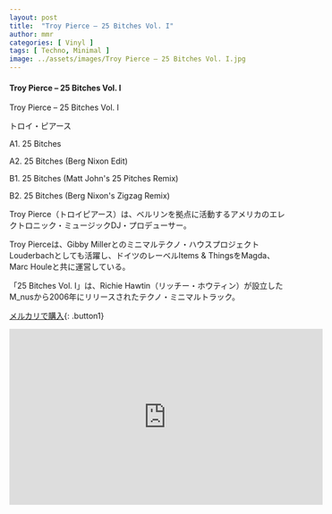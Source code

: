 ```yaml
---
layout: post
title:  "Troy Pierce – 25 Bitches Vol. I"
author: mmr
categories: [ Vinyl ]
tags: [ Techno, Minimal ]
image: ../assets/images/Troy Pierce – 25 Bitches Vol. I.jpg
---
```


#### Troy Pierce – 25 Bitches Vol. I

Troy Pierce – 25 Bitches Vol. I

トロイ・ピアース

A1. 25 Bitches

A2. 25 Bitches (Berg Nixon Edit)

B1. 25 Bitches (Matt John's 25 Pitches Remix)

B2. 25 Bitches (Berg Nixon's Zigzag Remix)

Troy Pierce（トロイピアース）は、ベルリンを拠点に活動するアメリカのエレクトロニック・ミュージックDJ・プロデューサー。 

Troy Pierceは、Gibby Millerとのミニマルテクノ・ハウスプロジェクトLouderbachとしても活躍し、ドイツのレーベルItems & ThingsをMagda、Marc Houleと共に運営している。

「25 Bitches Vol. I」は、Richie Hawtin（リッチー・ホウティン）が設立したM_nusから2006年にリリースされたテクノ・ミニマルトラック。


[メルカリで購入](https://jp.mercari.com/item/m30628826020?afid=6142608987){: .button1}



<iframe width="560" height="315" src="https://www.youtube.com/embed/o3VEiKtFVxo?si=YA0-_11PejkdOymq" title="YouTube video player" frameborder="0" allow="accelerometer; autoplay; clipboard-write; encrypted-media; gyroscope; picture-in-picture; web-share" referrerpolicy="strict-origin-when-cross-origin" allowfullscreen></iframe>